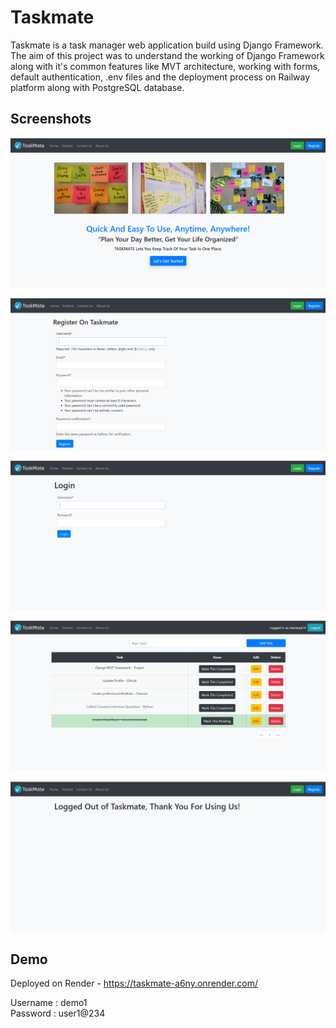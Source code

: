 # Taskmate
Taskmate is a task manager web application build using Django Framework. The aim of this project was to understand the working of Django Framework along with it's common features like MVT architecture, working with forms, default authentication, .env files and the deployment process on Railway platform along with PostgreSQL database.

## Screenshots
![Reference Image](/SS/1.png)

![Reference Image](/SS/2.png)

![Reference Image](/SS/3.png)

![Reference Image](/SS/4.png)

![Reference Image](/SS/5.png)

## Demo
Deployed on Render - https://taskmate-a6ny.onrender.com/

 Username : demo1                                                                                                                                 
 Password : user1@234